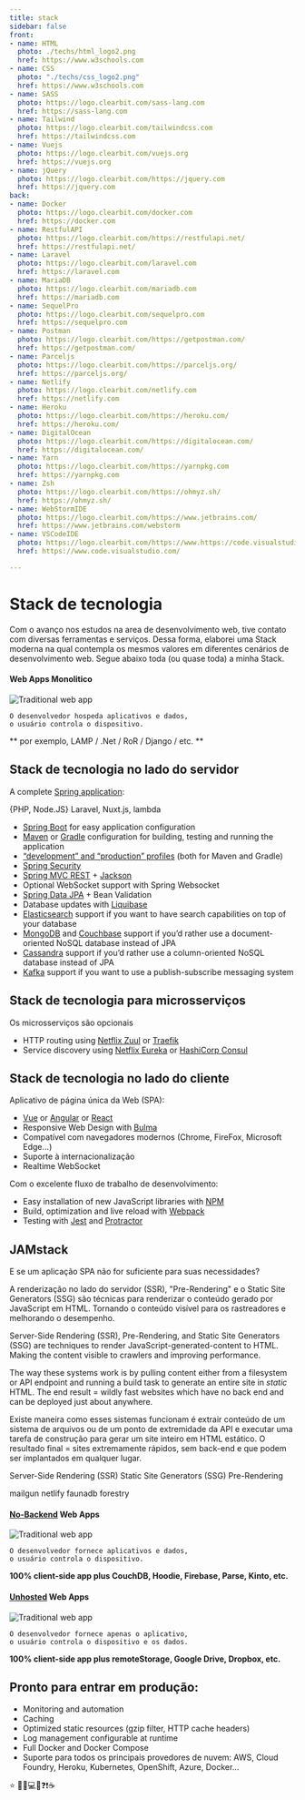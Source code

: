 ```yaml
---
title: stack
sidebar: false
front:
- name: HTML
  photo: ./techs/html_logo2.png
  href: https://www.w3schools.com
- name: CSS
  photo: "./techs/css_logo2.png"
  href: https://www.w3schools.com
- name: SASS
  photo: https://logo.clearbit.com/sass-lang.com
  href: https://sass-lang.com
- name: Tailwind
  photo: https://logo.clearbit.com/tailwindcss.com
  href: https://tailwindcss.com
- name: Vuejs
  photo: https://logo.clearbit.com/vuejs.org
  href: https://vuejs.org
- name: jQuery
  photo: https://logo.clearbit.com/https://jquery.com
  href: https://jquery.com
back:
- name: Docker
  photo: https://logo.clearbit.com/docker.com
  href: https://docker.com
- name: RestfulAPI
  photo: https://logo.clearbit.com/https://restfulapi.net/
  href: https://restfulapi.net/
- name: Laravel
  photo: https://logo.clearbit.com/laravel.com
  href: https://laravel.com
- name: MariaDB
  photo: https://logo.clearbit.com/mariadb.com
  href: https://mariadb.com
- name: SequelPro
  photo: https://logo.clearbit.com/sequelpro.com
  href: https://sequelpro.com
- name: Postman
  photo: https://logo.clearbit.com/https://getpostman.com/
  href: https://getpostman.com/
- name: Parceljs
  photo: https://logo.clearbit.com/https://parceljs.org/
  href: https://parceljs.org/
- name: Netlify
  photo: https://logo.clearbit.com/netlify.com
  href: https://netlify.com
- name: Heroku
  photo: https://logo.clearbit.com/https://heroku.com/
  href: https://heroku.com/
- name: DigitalOcean
  photo: https://logo.clearbit.com/https://digitalocean.com/
  href: https://digitalocean.com/
- name: Yarn
  photo: https://logo.clearbit.com/https://yarnpkg.com
  href: https://yarnpkg.com
- name: Zsh
  photo: https://logo.clearbit.com/https://ohmyz.sh/
  href: https://ohmyz.sh/
- name: WebStormIDE
  photo: https://logo.clearbit.com/https://www.jetbrains.com/
  href: https://www.jetbrains.com/webstorm
- name: VSCodeIDE
  photo: https://logo.clearbit.com/https://www.https://code.visualstudio.com/
  href: https://www.code.visualstudio.com/

---
```

# Stack de tecnologia

Com o avanço nos estudos na area de desenvolvimento web, tive contato com diversas ferramentas e serviços. Dessa forma, elaborei uma Stack moderna na qual contempla os mesmos valores em diferentes cenários de desenvolvimento web. Segue abaixo toda (ou quase toda) a minha Stack.

####  Web Apps Monolitico

<BaseStack group="mono" />

![Traditional web app](https://remotestorage.io/img/explainer-1-traditional-webapp-scoured.svg)

```
O desenvolvedor hospeda aplicativos e dados, 
o usuário controla o dispositivo.
```

** por exemplo, LAMP / .Net / RoR / Django / etc. **

## Stack de tecnologia no lado do servidor

<BaseStack group="back" />

A complete [Spring application](https://spring.io/):

{PHP, Node.JS}
Laravel, Nuxt.js, lambda
- [Spring Boot](https://projects.spring.io/spring-boot/) for easy application configuration
- [Maven](https://maven.apache.org/) or [Gradle](http://www.gradle.org/) configuration for building, testing and running the application
- [“development” and “production” profiles](https://www.jhipster.tech/profiles/) (both for Maven and Gradle)
- [Spring Security](https://docs.spring.io/spring-security/site/index.html)
- [Spring MVC REST](https://spring.io/guides/gs/rest-service/) + [Jackson](https://github.com/FasterXML/jackson)
- Optional WebSocket support with Spring Websocket
- [Spring Data JPA](https://projects.spring.io/spring-data-jpa/) + Bean Validation
- Database updates with [Liquibase](http://www.liquibase.org/)
- [Elasticsearch](https://github.com/elastic/elasticsearch) support if you want to have search capabilities on top of your database
- [MongoDB](https://www.mongodb.org/) and [Couchbase](https://www.couchbase.com/) support if you’d rather use a document-oriented NoSQL database instead of JPA
- [Cassandra](https://cassandra.apache.org/) support if you’d rather use a column-oriented NoSQL database instead of JPA
- [Kafka](https://kafka.apache.org/) support if you want to use a publish-subscribe messaging system

## Stack de tecnologia para microsserviços

<BaseStack group="micro" />

Os microsserviços são opcionais
- HTTP routing using [Netflix Zuul](https://github.com/Netflix/zuul) or [Traefik](https://traefik.io/)
- Service discovery using [Netflix Eureka](https://github.com/Netflix/eureka) or [HashiCorp Consul](https://www.consul.io/)


## Stack de tecnologia no lado do cliente

<BaseStack group="front" />

Aplicativo de página única da Web (SPA):

- [Vue](https://Vue/) or [Angular](https://angular.io/) or [React](https://reactjs.org/)
- Responsive Web Design with [Bulma](https://bulma.io/)
- Compatível com navegadores modernos (Chrome, FireFox, Microsoft Edge…)
- Suporte à internacionalização
- Realtime WebSocket

Com o excelente fluxo de trabalho de desenvolvimento:

- Easy installation of new JavaScript libraries with [NPM](https://www.npmjs.com/get-npm)
- Build, optimization and live reload with [Webpack](https://webpack.js.org/)
- Testing with [Jest](https://facebook.github.io/jest/) and [Protractor](http://www.protractortest.org/)

## JAMstack

E se um aplicação SPA não for suficiente para suas necessidades?

A renderização no lado do servidor (SSR), "Pre-Rendering" e o Static Site Generators (SSG) são técnicas para renderizar o conteúdo gerado por JavaScript em HTML. Tornando o conteúdo visível para os rastreadores e melhorando o desempenho.


Server-Side Rendering (SSR), Pre-Rendering, and Static Site Generators (SSG) are techniques to render JavaScript-generated-content to HTML. Making the content visible to crawlers and improving performance.

The way these systems work is by pulling content either from a filesystem or API endpoint and running a build task to generate an entire site in *static* HTML. The end result = wildly fast websites which have no back end and can be deployed just about anywhere.


Existe maneira como esses sistemas funcionam é extrair conteúdo de um sistema de arquivos ou de um ponto de extremidade da API e executar uma tarefa de construção para gerar um site inteiro em HTML estático. O resultado final = sites extremamente rápidos, sem back-end e que podem ser implantados em qualquer lugar.

Server-Side Rendering (SSR)
Static Site Generators (SSG)
Pre-Rendering

mailgun
netlify
faunadb
forestry


#### [No-Backend](http://nobackend.org/) Web Apps

![Traditional web app](https://remotestorage.io/img/explainer-2-no-backend-scoured.svg)

```
O desenvolvedor fornece aplicativos e dados, 
o usuário controla o dispositivo.
```

**100% client-side app plus CouchDB, Hoodie, Firebase, Parse, Kinto, etc.**

#### [Unhosted](https://unhosted.org/) Web Apps

![Traditional web app](https://remotestorage.io/img/explainer-3-unhosted-scoured.svg)

```
O desenvolvedor fornece apenas o aplicativo, 
o usuário controla o dispositivo e os dados.
```

**100% client-side app plus remoteStorage, Google Drive, Dropbox, etc.**

## Pronto para entrar em produção:

- Monitoring and automation
- Caching 
- Optimized static resources (gzip filter, HTTP cache headers)
- Log management configurable at runtime
- Full Docker and Docker Compose
- Suporte para todos os principais provedores de nuvem: AWS, Cloud Foundry, Heroku, Kubernetes, OpenShift, Azure, Docker…

⭐️ 🎯📌💻🚀❓❗☕
